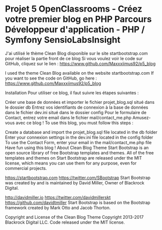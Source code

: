 # Projet 5 OpenClassrooms - Créez votre premier blog en PHP Parcours Développeur d'application - PHP / Symfony SensioLabsInsight

J'ai utilisé le thème Clean Blog disponible sur le site startbootstrap.com pour réaliser la partie front de ce blog Si vous voulez voir le code sur GitHub, cliquez sur le lien : https://www.github.com/Maxxxiimus92/p5_blog

I used the theme Clean Blog available on the website startbootstrap.com If you want to see the code on GitHub, go here : https://www.github.com/Maxxxiimus92/p5_blog

Installation
Pour utiliser ce blog, il faut suivre les étapes suivantes :

Créer une base de données et importer le fichier projet_blog.sql situé dans le dossier db
Entrez vos identifiants de connexion à la base de données dans le fichier dev.ini situé dans le dossier config
Pour le formulaire de Contact, entrez votre email dans le fichier mail/contact_me.php
Amusez-vous avec ce blog !
To use this blog, you must follow this steps :

Create a database and import the projet_blog.sql file located in the db folder
Enter your connexion settings in the dev.ini file located in the config folder
To use the Contact Form, enter your email in the mail/contact_me.php file
Have fun using this blog !
About Clean Blog Theme
Start Bootstrap is an open source library of free Bootstrap templates and themes. All of the free templates and themes on Start Bootstrap are released under the MIT license, which means you can use them for any purpose, even for commercial projects.

https://startbootstrap.com
https://twitter.com/SBootstrap
Start Bootstrap was created by and is maintained by David Miller, Owner of Blackrock Digital.

http://davidmiller.io
https://twitter.com/davidmillerskt
https://github.com/davidtmiller
Start Bootstrap is based on the Bootstrap framework created by Mark Otto and Jacob Thorton.

Copyright and License of the Clean Blog Theme
Copyright 2013-2017 Blackrock Digital LLC. Code released under the MIT license.